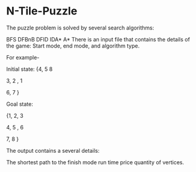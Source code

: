 # N-Tile-Puzzle
The puzzle problem is solved by several search algorithms:

BFS
DFBnB
DFID
IDA*
A*
There is an input file that contains the details of the game: Start mode, end mode, and algorithm type.

For example-

Initial state:
{4, 5 8

3, 2 , 1

6, 7 }

Goal state:

{1, 2, 3

4, 5 , 6

7, 8 }

The output contains a several details:

The shortest path to the finish mode
run time
price
quantity of vertices.
